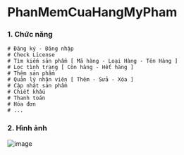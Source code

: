 # PhanMemCuaHangMyPham

### 1. Chức năng
```
# Đăng ký - Đăng nhập
# Check License
# Tìm kiếm sản phẩm [ Mã hàng - Loại Hàng - Tên Hàng ]
# Lọc tình trạng [ Còn hàng - Hết hàng ]
# Thêm sản phẩm
# Quản lý nhân viên [ Thêm - Sửa - Xóa ]
# Cập nhật sản phẩm
# Chiết khấu
# Thanh toán
# Hóa đơn
# ...

```

### 2. Hình ảnh

![image](https://github.com/user-attachments/assets/a595c0b3-1c0f-4e9f-9ce8-7fd8666b197b)

